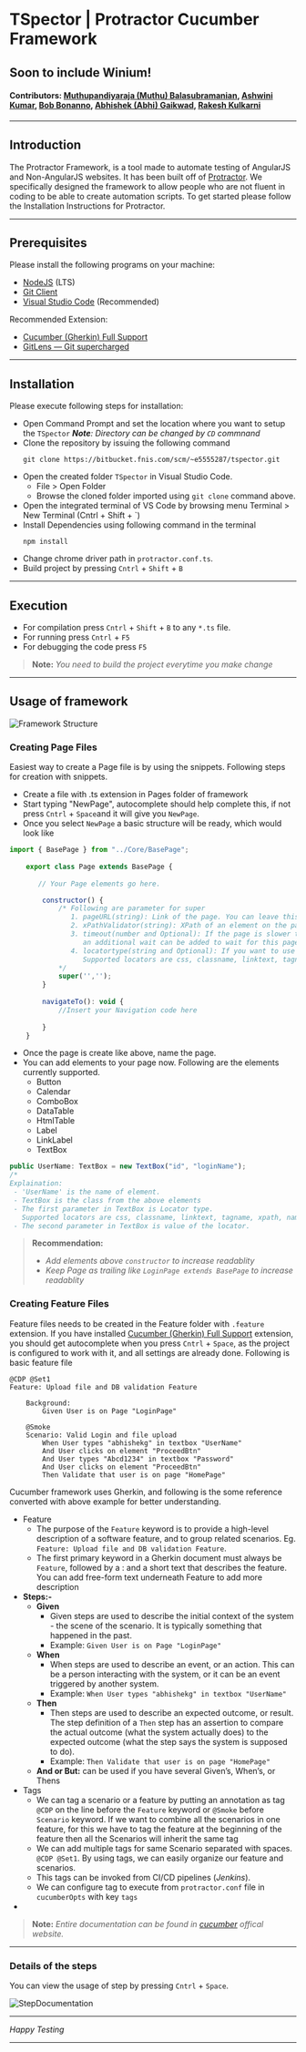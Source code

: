 # TSpector | Protractor Cucumber Framework
## Soon to include Winium!
#### Contributors: [Muthupandiyaraja (Muthu) Balasubramanian](mailto:Muthupandiyaraja.Balasubramanian@fisglobal.com), [Ashwini Kumar](mailto:Ashwini.Kumar@fisglobal.com), [Bob Bonanno](mailto:Bob.Bonanno@fisglobal.com), [Abhishek (Abhi) Gaikwad](mailto:abhishek.gaikwad@fisglobal.com), [Rakesh Kulkarni](mailto:Rakesh.Kulkarni@fisglobal.com)

---
## Introduction
The Protractor Framework, is a tool made to automate testing of AngularJS and Non-AngularJS websites. It has been built off of [Protractor](https://www.protractortest.org/). We specifically designed the framework to allow people who are not fluent in coding to be able to create automation scripts. To get started please follow the Installation Instructions for Protractor.

---
## Prerequisites
Please install the following programs on your machine:
 - [NodeJS](https://nodejs.org/en/) (LTS)
 - [Git Client](https://git-scm.com/)
 - [Visual Studio Code](https://code.visualstudio.com/Download) (Recommended)

 Recommended Extension:
 - [Cucumber (Gherkin) Full Support](https://marketplace.visualstudio.com/items?itemName=alexkrechik.cucumberautocomplete)
 - [GitLens — Git supercharged](https://marketplace.visualstudio.com/items?itemName=eamodio.gitlens)

---
## Installation
Please execute following steps for installation:
 - Open Command Prompt and set the location where you want to setup the `TSpector`
   _**Note**: Directory can be changed by `CD` commnand_
 - Clone the repository by issuing the following command
    ```
    git clone https://bitbucket.fnis.com/scm/~e5555287/tspector.git
    ```
 - Open the created folder `TSpector` in Visual Studio Code.
   - File > Open Folder
   - Browse the cloned folder imported using `git clone` command above.
 - Open the integrated terminal of  VS Code by browsing menu Terminal > New Terminal (Cntrl + Shift + `)
 - Install Dependencies using following command in the terminal
    ```
    npm install 
    ```
 - Change chrome driver path in `protractor.conf.ts`.
 - Build project by pressing `Cntrl` + `Shift` + `B` 

---
## Execution
 - For compilation press `Cntrl` + `Shift` + `B` 
 to any `*.ts` file.
 - For running press `Cntrl` + `F5`
 - For debugging the code press `F5`

>**Note:** _You need to build the project everytime you make change_ 
---
## Usage of framework

![Framework Structure](GetStarted/img/framework.png)

### Creating Page Files
Easiest way to create a Page file is by using the snippets. Following steps for creation with snippets.
- Create a file with .ts extension in Pages folder of framework
- Start typing "NewPage", autocomplete should help complete this, if not press `Cntrl` + `Space`and it will give you `NewPage`.
- Once you select `NewPage` a basic structure will be ready, which would look like
```JavaScript
import { BasePage } from "../Core/BasePage";
    
    export class Page extends BasePage {
    
       // Your Page elements go here.

        constructor() {
            /* Following are parameter for super
               1. pageURL(string): Link of the page. You can leave this empty as well.
               2. xPathValidator(string): XPath of an element on the page, which can verify if the user if on that page.
               3. timeout(number and Optional): If the page is slower than rest of application, 
                  an additional wait can be added to wait for this page for longer that rest of the pages.
               4. locatortype(string and Optional): If you want to use any other locator other than 'XPath', you can specify if over here. 
                  Supported locators are css, classname, linktext, tagname, xpath, name, partiallinktext, id, model, text, partialbuttontext
            */
            super('','');
        }
    
        navigateTo(): void {
            //Insert your Navigation code here
            
        }
    }
```
- Once the page is create like above, name the page.
- You can add elements to your page now. Following are the elements currently supported.
   - Button
   - Calendar
   - ComboBox
   - DataTable
   - HtmlTable
   - Label
   - LinkLabel
   - TextBox
```JavaScript
public UserName: TextBox = new TextBox("id", "loginName");
/*
Explaination:
 - 'UserName' is the name of element.
 - TextBox is the class from the above elements
 - The first parameter in TextBox is Locator type.
   Supported locators are css, classname, linktext, tagname, xpath, name, partiallinktext, id, model, text, partialbuttontext
 - The second parameter in TextBox is value of the locator.
```

>**Recommendation:**
>- _Add elements above `constructor` to increase readablity_
>- _Keep Page as trailing like `LoginPage extends BasePage` to increase readablity_

### Creating Feature Files
Feature files needs to be created in the Feature folder with `.feature` extension. If you have installed [Cucumber (Gherkin) Full Support](https://marketplace.visualstudio.com/items?itemName=alexkrechik.cucumberautocomplete) extension, you should get autocomplete when you press `Cntrl` + `Space`, as the project is configured to work with it, and all settings are already done. Following is basic feature file
```
@CDP @Set1
Feature: Upload file and DB validation Feature

    Background:
        Given User is on Page "LoginPage"

    @Smoke
    Scenario: Valid Login and file upload
        When User types "abhishekg" in textbox "UserName"
        And User clicks on element "ProceedBtn"
        And User types "Abcd1234" in textbox "Password"
        And User clicks on element "ProceedBtn"
        Then Validate that user is on page "HomePage"
```
Cucumber framework uses Gherkin, and following is the some reference converted with above example for better understanding.
- Feature 
   - The purpose of the `Feature` keyword is to provide a high-level description of a software feature, and to group related scenarios. Eg. `Feature: Upload file and DB validation Feature`.
   - The first primary keyword in a Gherkin document must always be `Feature`, followed by a : and a short text that describes the feature. You can add free-form text underneath Feature to add more description
- **Steps:-** 
   - **Given**
      - Given steps are used to describe the initial context of the system - the scene of the scenario. It is typically something that happened in the past. 
      - Example: `Given User is on Page "LoginPage"`
   - **When** 
      - When steps are used to describe an event, or an action. This can be a person interacting with the system, or it can be an event triggered by another system.
      - Example: `When User types "abhishekg" in textbox "UserName"`
   - **Then**
      - Then steps are used to describe an expected outcome, or result. The step definition of a `Then` step has an assertion to compare the actual outcome (what the system actually does) to the expected outcome (what the step says the system is supposed to do).
      - Example: `Then Validate that user is on page "HomePage"`
   - **And or But:** can be used if you have several Given’s, When’s, or Thens
- Tags
   - We can tag a scenario or a feature by putting an annotation as tag `@CDP` on the line before the `Feature` keyword or `@Smoke` before `Scenario` keyword. If we want  to combine all the scenarios in one feature, for this we have to tag the feature at the beginning of the feature then all the Scenarios will inherit the same tag
   - We can add multiple tags for same Scenario separated with spaces. `@CDP @Set1`. By using tags, we can easily organize our feature and scenarios.
   - This tags can be invoked from CI/CD pipelines (_Jenkins_). 
   - We can configure tag to execute from `protractor.conf` file in `cucumberOpts` with key `tags`
- 

>**Note:** _Entire documentation can be found in [cucumber](https://cucumber.io/docs/gherkin/reference/) offical website._
---
### Details of the steps
You can view the usage of step by pressing `Cntrl` + `Space`.
 
![StepDocumentation](GetStarted/img/StepDocumentation.png)


-----
*Happy Testing*

-----
